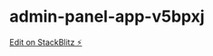 # admin-panel-app-v5bpxj

[Edit on StackBlitz ⚡️](https://stackblitz.com/edit/admin-panel-app-v5bpxj)